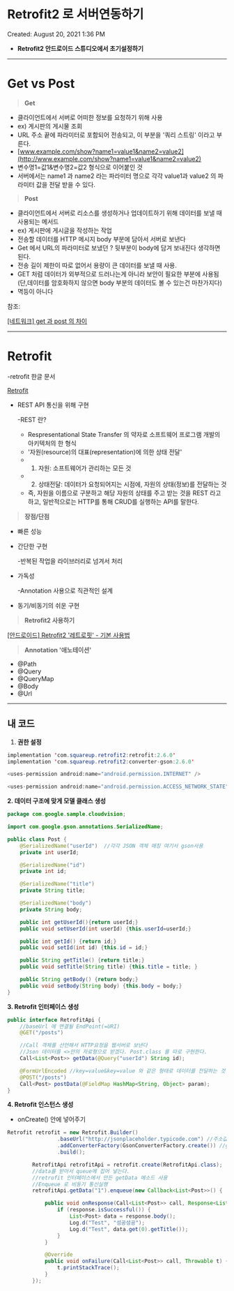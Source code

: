 # Retrofit2 로 서버연동하기

Created: August 20, 2021 1:36 PM

- **Retrofit2 안드로이드 스튜디오에서 초기설정하기**

[](https://kumgo1d.tistory.com/21)

---

# Get vs Post

> **Get**
> 
- 클라이언트에서 서버로 어떠한 정보를 요청하기 위해 사용
- ex) 게시판의 게시물 조회
- URL 주소 끝에 파라미터로 포함되어 전송되고, 이 부분을 '쿼리 스트링' 이라고 부른다.
- [www.example.com/show?name1=value1&name2=value2](http://www.example.com/show?name1=value1&name2=value2)
- 변수명1=값1&변수명2=값2 형식으로 이어붙인 것
- 서버에서는 name1 과 name2 라는 파라미터 명으로 각각 value1과 value2 의 파라미터 값을 전달 받을 수 있다.

> **Post**
> 
- 클라이언트에서 서버로 리소스를 생성하거나 업데이트하기 위해 데이터를 보낼 때 사용되는 메서드
- ex) 게시판에 게시글을 작성하는 작업
- 전송할 데이터를 HTTP 메시지 body 부분에 담아서 서버로 보낸다
- Get 에서 URL의 파라미터로 보냈던 ? 뒷부분이 body에 담겨 보내진다 생각하면 된다.
- 전송 길이 제한이 따로 없어서 용량이 큰 데이터를 보낼 때 사용.
- GET 처럼 데이터가 외부적으로 드러나는게 아니라 보안이 필요한 부분에 사용됨 (단,데이터를 암호화하지 않으면 body 부분의 데이터도 볼 수 있는건 마찬가지다)
- 멱등이 아니다

참조:

[[네트워크] get 과 post 의 차이](https://noahlogs.tistory.com/35)

---

# Retrofit

-retrofit 한글 문서

[Retrofit](http://devflow.github.io/retrofit-kr/)

- REST API 통신을 위해 구현
    
    -REST 란?
    
    - Respresentational State Transfer 의 약자로 소프트웨어 프로그램 개발의 아키텍처의 한 형식
    - '자원(resource)의 대표(representation)에 의한 상태 전달'
    - 1) 자원: 소프트웨어가 관리하는 모든 것
    - 2) 상태전달: 데이터가 요청되어지는 시점에, 자원의 상태(정보)를 전달하는 것
    - 즉, 자원을 이름으로 구분하고 해당 자원의 상태를 주고 받는 것을 REST 라고 하고, 일반적으로는 HTTP를 통해 CRUD를 실행하는 API를 말한다.

> **장점/단점**
> 
- 빠른 성능
- 간단한 구현
    
    -반복된 작업을 라이브러리로 넘겨서 처리
    
- 가독성
    
    -Annotation  사용으로 직관적인 설계
    
- 동기/비동기의 쉬운 구현

> **Retrofit2 사용하기**
> 

[[안드로이드] Retrofit2 '레트로핏' - 기본 사용법](https://jaejong.tistory.com/33)

> **Annotation '애노테이션'**
> 
- @Path
- @Query
- @QueryMap
- @Body
- @Url

---

## 내 코드

1. **권한 설정**

```java
implementation 'com.squareup.retrofit2:retrofit:2.6.0'
implementation 'com.squareup.retrofit2:converter-gson:2.6.0'
```

```java
<uses-permission android:name="android.permission.INTERNET" />

<uses-permission android:name="android.permission.ACCESS_NETWORK_STATE"/>
```

 **2. 데이터 구조에 맞게 모델 클래스 생성**

```java
package com.google.sample.cloudvision;

import com.google.gson.annotations.SerializedName;

public class Post {
    @SerializedName("userId")  //각각 JSON 객체 매칭 여기서 gson사용
    private int userId;

    @SerializedName("id")
    private int id;

    @SerializedName("title")
    private String title;

    @SerializedName("body")
    private String body;

    public int getUserId(){return userId;}
    public void setUserId(int userId) {this.userId=userId;}

    public int getId() {return id;}
    public void setId(int id) {this.id = id;}

    public String getTitle() {return title;}
    public void setTitle(String title) {this.title = title; }

    public String getBody() {return body;}
    public void setBody(String body) {this.body = body;}
}
```

 **3.  Retrofit 인터페이스 생성**

```java
public interface RetrofitApi {
    //baseUrl 에 연결될 EndPoint(=URI)
    @GET("/posts")

    //Call 객체를 선언해서 HTTP요청을 웹서버로 보낸다
    //Json 데이터를 <>안의 자료형으로 받겠다. Post.class 를 따로 구현한다.
    Call<List<Post>> getData(@Query("userId") String id);

    @FormUrlEncoded //key=value&key=value 와 같은 형태로 데이터를 전달하는 것
    @POST("/posts")
    Call<Post> postData(@FieldMap HashMap<String, Object> param);
}
```

 **4. Retrofit 인스턴스 생성**

- onCreate() 안에 넣어주기

```java
Retrofit retrofit = new Retrofit.Builder()
                .baseUrl("http://jsonplaceholder.typicode.com") //주소값 중 변하지 않는 부분 (=baseUrl)
                .addConverterFactory(GsonConverterFactory.create()) //gson은 JSON을 자바 클래스로 바꾸는데 사용
                .build();

        RetrofitApi retrofitApi = retrofit.create(RetrofitApi.class);
        //data를 받아서 queue에 집어 넣는다.
        //retrofit 인터페이스에서 만든 getData 메소드 사용
        //Enqueue 로 비동기 통신실행
        retrofitApi.getData("1").enqueue(new Callback<List<Post>>() {

            public void onResponse(Call<List<Post>> call, Response<List<Post>> response) {
                if (response.isSuccessful()) {
                    List<Post> data = response.body();
                    Log.d("Test", "성공성공");
                    Log.d("Test", data.get(0).getTitle());
                }
            }

            @Override
            public void onFailure(Call<List<Post>> call, Throwable t) {
                t.printStackTrace();
            }
        });
```